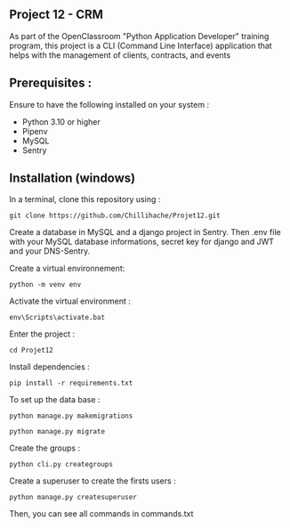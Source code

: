 Project 12 - CRM
-
As part of the OpenClassroom "Python Application Developer" training program, this project is a CLI (Command Line Interface) application that helps with the management of clients, contracts, and events

Prerequisites :
-
Ensure to have the following installed on your system :

* Python 3.10 or higher
* Pipenv
* MySQL
* Sentry

Installation (windows)
-
In a terminal, clone this repository using :

    git clone https://github.com/Chillihache/Projet12.git

Create a database in MySQL and a django project in Sentry.
Then .env file with your MySQL database informations, secret key for django and JWT and your DNS-Sentry.

Create a virtual environnement:

    python -m venv env

Activate the virtual environment :

    env\Scripts\activate.bat
    
Enter the project :

    cd Projet12

Install dependencies :

    pip install -r requirements.txt

To set up the data base :

    python manage.py makemigrations

    python manage.py migrate

Create the groups :

    python cli.py creategroups

Create a superuser to create the firsts users :

    python manage.py createsuperuser

Then, you can see all commands in commands.txt



